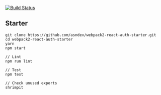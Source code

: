 [![Build Status](https://travis-ci.org/asndev/webpack2-react-auth-starter.svg?branch=master)](https://travis-ci.org/asndev/webpack2-react-auth-starter)

## Starter

```
git clone https://github.com/asndev/webpack2-react-auth-starter.git
cd webpack2-react-auth-starter
yarn
npm start
```

```
// Lint
npm run lint

// Test
npm test

// Check unused exports
shrimpit
```
